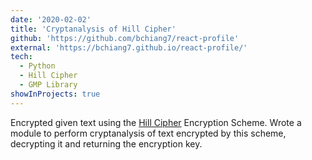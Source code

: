 ```yaml
---
date: '2020-02-02'
title: 'Cryptanalysis of Hill Cipher'
github: 'https://github.com/bchiang7/react-profile'
external: 'https://bchiang7.github.io/react-profile/'
tech:
  - Python
  - Hill Cipher
  - GMP Library
showInProjects: true
---
```


Encrypted given text using the [Hill Cipher](https://en.wikipedia.org/wiki/Hill_cipher) Encryption Scheme. Wrote a module to perform cryptanalysis of text encrypted by this scheme, decrypting it and returning the encryption key.
